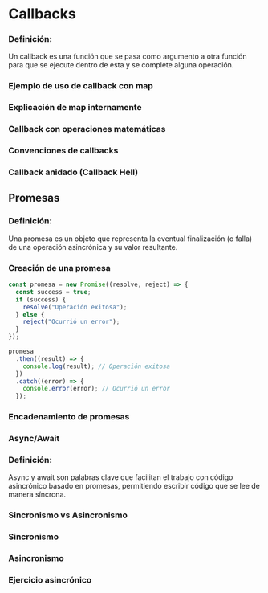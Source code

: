 # Callbacks

### Definición:

Un callback es una función que se pasa como argumento a otra función para que se ejecute dentro de esta y se complete alguna operación.

### Ejemplo de uso de callback con map

### Explicación de map internamente

### Callback con operaciones matemáticas

### Convenciones de callbacks

### Callback anidado (Callback Hell)

## Promesas

### Definición:

Una promesa es un objeto que representa la eventual finalización (o falla) de una operación asincrónica y su valor resultante.

### Creación de una promesa

```javascript
const promesa = new Promise((resolve, reject) => {
  const success = true;
  if (success) {
    resolve("Operación exitosa");
  } else {
    reject("Ocurrió un error");
  }
});

promesa
  .then((result) => {
    console.log(result); // Operación exitosa
  })
  .catch((error) => {
    console.error(error); // Ocurrió un error
  });
```

### Encadenamiento de promesas

### Async/Await

### Definición:

Async y await son palabras clave que facilitan el trabajo con código asincrónico basado en promesas, permitiendo escribir código que se lee de manera síncrona.

### Sincronismo vs Asincronismo

### Sincronismo

### Asincronismo

### Ejercicio asincrónico

